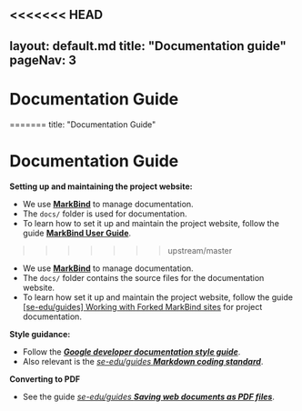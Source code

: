 <<<<<<< HEAD
---
  layout: default.md
  title: "Documentation guide"
  pageNav: 3
---

# Documentation Guide
=======
<frontmatter>
  title: "Documentation Guide"
</frontmatter>

# Documentation Guide

**Setting up and maintaining the project website:**

* We use [**MarkBind**](https://markbind.org/) to manage documentation.
* The `docs/` folder is used for documentation.
* To learn how to set it up and maintain the project website, follow the guide [**MarkBind User Guide**](https://markbind.org/userGuide/index.html).
>>>>>>> upstream/master

* We use [**MarkBind**](https://markbind.org/) to manage documentation.
* The `docs/` folder contains the source files for the documentation website.
* To learn how set it up and maintain the project website, follow the guide [[se-edu/guides] Working with Forked MarkBind sites](https://se-education.org/guides/tutorials/markbind-forked-sites.html) for project documentation.

**Style guidance:**

* Follow the [**_Google developer documentation style guide_**](https://developers.google.com/style).
* Also relevant is the [_se-edu/guides **Markdown coding standard**_](https://se-education.org/guides/conventions/markdown.html).


**Converting to PDF**

* See the guide [_se-edu/guides **Saving web documents as PDF files**_](https://se-education.org/guides/tutorials/savingPdf.html).
